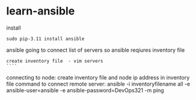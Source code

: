 # learn-ansible

install
``````
sudo pip-3.11 install ansible

`````````

ansible going to connect list of servers so ansible reqiures inventory file

`````
create inventory file  - vim servers
````
`````
connecting to node: create inventory file and node ip address in inventory file
command to connect remote server: ansible -i inventoryfilename all -e ansible-user=ansible -e ansible-password=DevOps321 -m ping

``````
